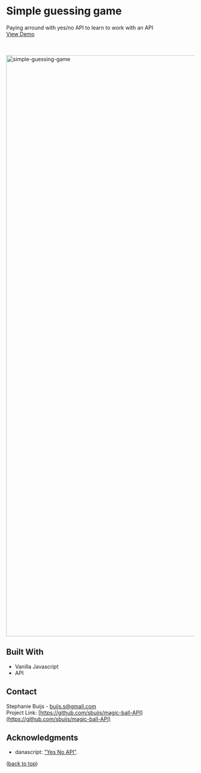 <div id="top"></div>


<h1 align="left">Simple guessing game</h1>
  <p align="left">
       Paying arround with yes/no API to learn to work with an API<br/>
       <a href="https://sbuijs.github.io/magic-ball-API/">View Demo</a>
  </p>
</div>
<br/>
<br/>

<img width="1552" alt="simple-guessing-game" src="https://user-images.githubusercontent.com/1607627/165161199-55d1c5bd-8ce8-4287-8c11-8f24d87e1366.png">

## Built With
- Vanilla Javascript
- API


## Contact

Stephanie Buijs - buijs.s@gmail.com<br/>
Project Link: [https://github.com/sbuijs/magic-ball-API](https://github.com/sbuijs/magic-ball-API)<br/>


## Acknowledgments
- danascript: ["Yes No API"](https://theultimateapichallenge.com/yes-no-api).

<p align="left">(<a href="#top">back to top</a>)</p>

